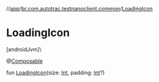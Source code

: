 //[app](../../index.md)/[br.com.autotrac.testnanoclient.common](index.md)/[LoadingIcon](-loading-icon.md)

# LoadingIcon

[androidJvm]\

@[Composable](https://developer.android.com/reference/kotlin/androidx/compose/runtime/Composable.html)

fun [LoadingIcon](-loading-icon.md)(size: [Int](https://kotlinlang.org/api/latest/jvm/stdlib/kotlin/-int/index.html), padding: [Int](https://kotlinlang.org/api/latest/jvm/stdlib/kotlin/-int/index.html)?)
